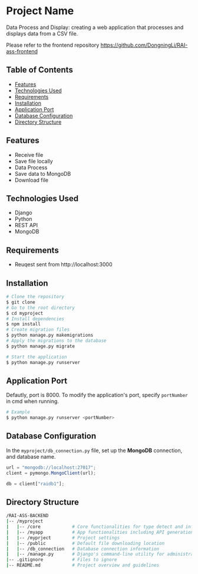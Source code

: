 # Project Name

Data Process and Display: creating a web application that processes and displays data from a CSV file.

Please refer to the frontend repository https://github.com/DongningLi/RAI-ass-frontend

## Table of Contents

- [Features](#features)
- [Technologies Used](#technologies-used)
- [Requirements](#Requirements)
- [Installation](#installation)
- [Application Port](#Application-port)
- [Database Configuration](#Database-configuration)
- [Directory Structure](#Directory-structure)

## Features

- Receive file
- Save file locally
- Data Process
- Save data to MongoDB
- Download file

## Technologies Used

- Django
- Python
- REST API
- MongoDB

## Requirements

- Reuqest sent from http://localhost:3000

## Installation

```bash
# Clone the repository
$ git clone
# Go to the root directory
$ cd myproject
# Install dependencies
$ npm install
# Create migration files
$ python manage.py makemigrations
# Apply the migrations to the database
$ python manage.py migrate

# Start the application
$ python manage.py runserver
```

## Application Port

Defautly, port is 8000. To modify the application's port, specify `portNumber` in cmd when running.

```bash
# Example
$ python manage.py runserver <portNumber>
```

## Database Configuration

In the `myproject/db_connection.py` file, set up the **MongoDB** connection, and database name.

```typescript
url = "mongodb://localhost:27017";
client = pymongo.MongoClient(url);

db = client["raidb1"];
```

## Directory Structure

```bash
/RAI-ASS-BACKEND
|-- /myproject
|   |-- /core            # Core functionalities for type detect and infer
|   |-- /myapp           # App functionalities including API generation
|   |-- /myprject        # Project settings
|   |-- /public          # Default file downloading location
|   |-- /db_connection   # Database connection information
|   |-- /manage.py       # Django's command-line utility for administrative tasks.
|-- .gitignore           # Files to ignore
|-- README.md            # Project overview and guidelines
```

